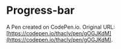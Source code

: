 # Progress-bar 

A Pen created on CodePen.io. Original URL: [https://codepen.io/thacly/pen/gOGJKdM](https://codepen.io/thacly/pen/gOGJKdM).


